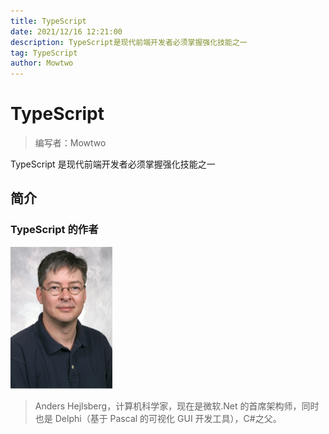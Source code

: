```yaml
---
title: TypeScript
date: 2021/12/16 12:21:00
description: TypeScript是现代前端开发者必须掌握强化技能之一
tag: TypeScript
author: Mowtwo
---
```


# TypeScript

> 编写者：Mowtwo

TypeScript 是现代前端开发者必须掌握强化技能之一

## 简介

### TypeScript 的作者

<img src="https://raw.githubusercontent.com/mowtwo/pic-go/main/markdown/image-20211211105542506.png" alt="image-20211211105542506" style="zoom:50%;" />

> Anders Hejlsberg，计算机科学家，现在是微软.Net 的首席架构师，同时也是 Delphi（基于 Pascal 的可视化 GUI 开发工具），C#之父。

